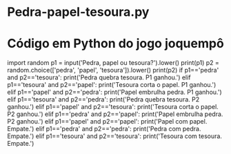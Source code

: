 # Pedra-papel-tesoura.py
# Código em Python do jogo joquempô
import random
p1 = input('Pedra, papel ou tesoura?').lower()
print(p1)
p2 = random.choice(['pedra', 'papel', 'tesoura']).lower()
print(p2)
if p1=='pedra' and p2=='tesoura':
    print('Pedra quebra tesoura. P1 ganhou.')
elif p1=='tesoura' and p2=='papel':
    print('Tesoura corta o papel. P1 ganhou.')
elif p1=='papel' and p2=='pedra':
    print('Papel embrulha pedra. P1 ganhou.')
elif p1=='tesoura' and p2=='pedra':
    print('Pedra quebra tesoura. P2 ganhou.')
elif p1=='papel' and p2=='tesoura':
    print('Tesoura corta o papel. P2 ganhou.')
elif p1=='pedra' and p2=='papel':
    print('Papel embrulha pedra. P2 ganhou.')
elif p1=='papel' and p2=='papel':
    print('Papel com papel. Empate.')
elif p1=='pedra' and p2=='pedra':
    print('Pedra com pedra. Empate.')
elif p1=='tesoura' and p2=='tesoura':
    print('Tesoura com tesoura. Empate.')
